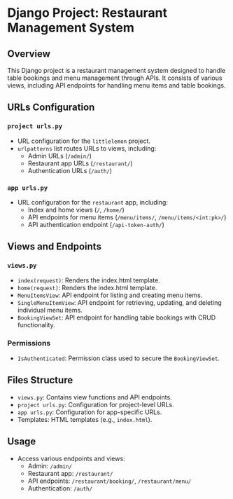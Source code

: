 # Django Project: Restaurant Management System

## Overview

This Django project is a restaurant management system designed to handle table bookings and menu management through APIs. It consists of various views, including API endpoints for handling menu items and table bookings.

## URLs Configuration

### `project urls.py`

- URL configuration for the `littlelemon` project.
- `urlpatterns` list routes URLs to views, including:
  - Admin URLs (`/admin/`)
  - Restaurant app URLs (`/restaurant/`)
  - Authentication URLs (`/auth/`)

### `app urls.py`

- URL configuration for the `restaurant` app, including:
  - Index and home views (`/`, `/home/`)
  - API endpoints for menu items (`/menu/items/`, `/menu/items/<int:pk>/`)
  - API authentication endpoint (`/api-token-auth/`)

## Views and Endpoints

### `views.py`

- `index(request)`: Renders the index.html template.
- `home(request)`: Renders the index.html template.
- `MenuItemsView`: API endpoint for listing and creating menu items.
- `SingleMenuItemView`: API endpoint for retrieving, updating, and deleting individual menu items.
- `BookingViewSet`: API endpoint for handling table bookings with CRUD functionality.

### Permissions

- `IsAuthenticated`: Permission class used to secure the `BookingViewSet`.

## Files Structure

- `views.py`: Contains view functions and API endpoints.
- `project urls.py`: Configuration for project-level URLs.
- `app urls.py`: Configuration for app-specific URLs.
- Templates: HTML templates (e.g., `index.html`).

## Usage
- Access various endpoints and views:
   - Admin: `/admin/`
   - Restaurant app: `/restaurant/`
   - API endpoints: `/restaurant/booking/`, `/restaurant/menu/`
   - Authentication: `/auth/`
